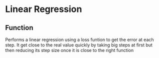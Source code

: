 # Linear Regression
## Function
Performs a linear regression using a loss funtion to get the error at each step. 
It get close to the real value quickly by taking big steps at first but then reducing its step size once it is close to the right function
